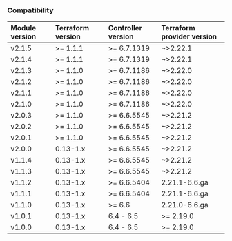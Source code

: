 ### Compatibility
Module version | Terraform version | Controller version | Terraform provider version
:--- | :--- | :--- | :---
v2.1.5 | >= 1.1.1 | >= 6.7.1319 | ~>2.22.1
v2.1.4 | >= 1.1.1 | >= 6.7.1319 | ~>2.22.1
v2.1.3 | >= 1.1.0 | >= 6.7.1186 | ~>2.22.0
v2.1.2 | >= 1.1.0 | >= 6.7.1186 | ~>2.22.0
v2.1.1 | >= 1.1.0 | >= 6.7.1186 | ~>2.22.0
v2.1.0 | >= 1.1.0 | >= 6.7.1186 | ~>2.22.0
v2.0.3 | >= 1.1.0 | >= 6.6.5545 | ~>2.21.2
v2.0.2 | >= 1.1.0 | >= 6.6.5545 | ~>2.21.2
v2.0.1 | >= 1.1.0 | >= 6.6.5545 | ~>2.21.2
v2.0.0 | 0.13-1.x | >= 6.6.5545 | ~>2.21.2
v1.1.4 | 0.13-1.x | >= 6.6.5545 | ~>2.21.2
v1.1.3 | 0.13-1.x | >= 6.6.5545 | ~>2.21.2
v1.1.2 | 0.13-1.x | >= 6.6.5404 | 2.21.1-6.6.ga
v1.1.1 | 0.13-1.x | >= 6.6.5404 | 2.21.1-6.6.ga
v1.1.0 | 0.13-1.x | >= 6.6 | 2.21.0-6.6.ga
v1.0.1 | 0.13-1.x | 6.4 - 6.5 | >= 2.19.0
v1.0.0 | 0.13-1.x | 6.4 - 6.5 | >= 2.19.0